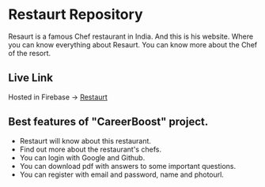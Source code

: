 # Restaurt  Repository

Resaurt is a famous Chef restaurant in India. And this is his website. Where you can know everything about Resaurt. You can know more about the Chef of the resort.

## Live Link
Hosted in Firebase -> [Restaurt](https://restaurt-client-side.web.app/)

## Best features of "CareerBoost" project.

- Restaurt will know about this restaurant.
- Find out more about the restaurant's chefs.
- You can login with Google and Github.
- You can download pdf with answers to some important questions.
- You can register with email and password, name and photourl.

